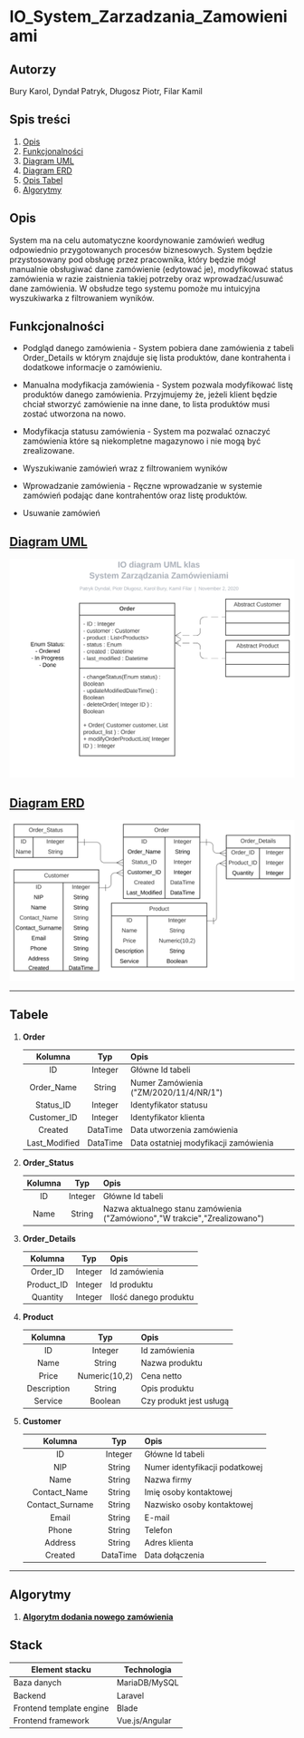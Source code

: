 # IO_System_Zarzadzania_Zamowieniami

## Autorzy
Bury Karol, Dyndał Patryk, Długosz Piotr, Filar Kamil

## Spis treści
1. [Opis](https://github.com/dydzia04/IO_System_Zarzadzania_Zamowieniami/blob/main/README.md#opis)
1. [Funkcjonalności](https://github.com/dydzia04/IO_System_Zarzadzania_Zamowieniami/blob/main/README.md#funkcjonalności)
1. [Diagram UML](https://github.com/dydzia04/IO_System_Zarzadzania_Zamowieniami/blob/main/README.md#diagram-uml)
1. [Diagram ERD](https://github.com/dydzia04/IO_System_Zarzadzania_Zamowieniami/blob/main/README.md#diagram-erd)
1. [Opis Tabel](https://github.com/dydzia04/IO_System_Zarzadzania_Zamowieniami/blob/main/README.md#tabele)
1. [Algorytmy](https://github.com/dydzia04/IO_System_Zarzadzania_Zamowieniami#algorytmy)

## Opis

System ma na celu automatyczne koordynowanie zamówień według odpowiednio przygotowanych procesów biznesowych. System będzie przystosowany pod obsługę przez pracownika, który będzie mógł manualnie obsługiwać dane zamówienie (edytować je), modyfikować status zamówienia w razie zaistnienia takiej potrzeby oraz wprowadzać/usuwać dane zamówienia. W obsłudze tego systemu pomoże mu intuicyjna wyszukiwarka z filtrowaniem wyników.

## Funkcjonalności

  - Podgląd danego zamówienia - System pobiera dane zamówienia z tabeli Order_Details w którym znajduje się lista produktów, dane kontrahenta i dodatkowe informacje o zamówieniu.
  
  - Manualna modyfikacja zamówienia - System pozwala modyfikować listę produktów danego zamówienia. Przyjmujemy że, jeżeli klient będzie chciał stworzyć zamówienie na inne dane, to lista produktów musi zostać utworzona na nowo. 
  
  - Modyfikacja statusu zamówienia - System ma pozwalać oznaczyć zamówienia które są niekompletne magazynowo i nie mogą być zrealizowane.
  
  - Wyszukiwanie zamówień wraz z filtrowaniem wyników
  
  - Wprowadzanie zamówienia - Ręczne wprowadzanie w systemie zamówień podając dane kontrahentów oraz listę produktów.
  
  - Usuwanie zamówień

## [Diagram UML](https://lucid.app/lucidchart/0cd0a4dc-de9c-4659-8a57-335fc3613c43/view?page=HWEp-vi-RSFO#?folder_id=home&browser=icon)

<img src="./img/IO%20diagram%20UML%20klas%20-%20UML%20Class.svg">


## [Diagram ERD](https://lucid.app/lucidchart/0cd0a4dc-de9c-4659-8a57-335fc3613c43/view?page=BjzKG-x~l5Op#?folder_id=home&browser=icon) 

<img src="./img/IO%20diagram%20UML%20klas%20-%20ERD.svg">

---

## Tabele

1. **Order**

    |    Kolumna    |    Typ   | Opis                                                                |
    |:-------------:|:--------:|---------------------------------------------------------------------|
    | ID            | Integer  | Główne Id tabeli                                                    |
    | Order_Name    | String   | Numer Zamówienia ("ZM/2020/11/4/NR/1")                              |
    | Status_ID     | Integer  | Identyfikator statusu                                               |
    | Customer_ID   | Integer  | Identyfikator klienta                                               |
    | Created       | DataTime | Data utworzenia zamówienia                                          |
    | Last_Modified | DataTime | Data ostatniej modyfikacji zamówienia                               |

1. **Order_Status**

    |    Kolumna    |    Typ   | Opis                                                                        |
    |:-------------:|:--------:|-----------------------------------------------------------------------------|
    | ID            | Integer  | Główne Id tabeli                                                            |
    | Name          | String   | Nazwa aktualnego stanu zamówienia ("Zamówiono","W trakcie","Zrealizowano")  |

1. **Order_Details**

    |    Kolumna    |    Typ   | Opis                                  |
    |:-------------:|:--------:|---------------------------------------|
    | Order_ID      | Integer  | Id zamówienia                         |
    | Product_ID    | Integer  | Id produktu                           |
    | Quantity      | Integer  | Ilość danego produktu                 |

1. **Product**

    |   Kolumna   |      Typ      | Opis                    |
    |:-----------:|:-------------:|-------------------------|
    | ID          | Integer       | Id zamówienia           |
    | Name        | String        | Nazwa produktu          |
    | Price       | Numeric(10,2) | Cena netto              |
    | Description | String        | Opis produktu           |
    | Service     | Boolean       | Czy produkt jest usługą |

1. **Customer**

    |  Kolumna        |      Typ      | Opis                                                        |
    |:---------------:|:-------------:|-------------------------------------------------------------|
    | ID              | Integer       | Główne Id tabeli                                            |
    | NIP             | String        | Numer identyfikacji podatkowej                              |
    | Name            | String        | Nazwa firmy                                                 |
    | Contact_Name    | String        | Imię osoby kontaktowej                                      |
    | Contact_Surname | String        | Nazwisko osoby kontaktowej                                  |
    | Email           | String        | E-mail                                                      |
    | Phone           | String        | Telefon                                                     |
    | Address         | String        | Adres klienta                                               |
    | Created         | DataTime      | Data dołączenia                                             |

---

## Algorytmy

1. [**Algorytm dodania nowego zamówienia**](https://viewer.diagrams.net/?highlight=0000ff&edit=_blank&layers=1&nav=1&title=IO-2020.drawio#Uhttps%3A%2F%2Fdrive.google.com%2Fuc%3Fid%3D1jWJIAKJxjFpOW8YiYvvqo0TluBpTbOT3%26export%3Ddownload)

## Stack

| Element stacku | Technologia |
|---|---|
| Baza danych | MariaDB/MySQL |
| Backend | Laravel |
| Frontend template engine | Blade |
| Frontend framework | Vue.js/Angular |
